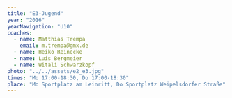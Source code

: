```yaml
---
title: "E3-Jugend"
year: "2016"
yearNavigation: "U10"
coaches:
  - name: Matthias Trempa
    email: m.trempa@gmx.de
  - name: Heiko Reinecke
  - name: Luis Bergmeier
  - name: Witali Schwarzkopf
photo: "../../assets/e2_e3.jpg"
times: "Mo 17:00-18:30, Do 17:00-18:30"
place: "Mo Sportplatz am Leinritt, Do Sportplatz Weipelsdorfer Straße"
---
```

